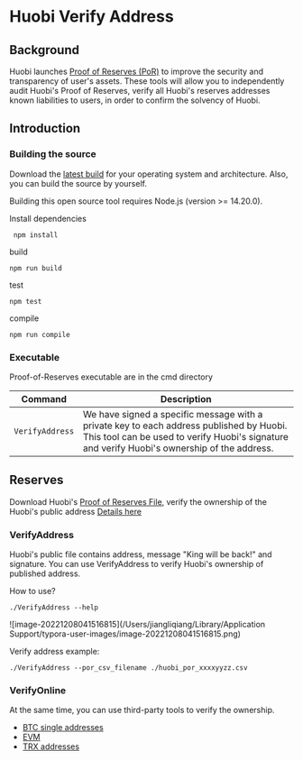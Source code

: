 # Huobi Verify Address

## Background

Huobi launches [Proof of Reserves (PoR)]() to improve the security and transparency of user's assets. These tools will allow
you to independently audit Huobi's Proof of Reserves, verify all Huobi's reserves addresses known liabilities to
users, in order to confirm the solvency of Huobi.

## Introduction

### Building the source

Download the [latest build](https://github.com/huobiapi/Tool-Node.js-VerifyAddress/releases) for your operating system and architecture. Also, you can build the source by yourself.

Building this open source tool requires Node.js (version >= 14.20.0).

Install dependencies
```shell
 npm install 
```

build
```shell
npm run build
```

test
```shell
npm test
```

compile
```shell
npm run compile
```

### Executable

Proof-of-Reserves executable are in the cmd directory

|    Command    | Description                                                                                                                                                                     |
| :-----------: |---------------------------------------------------------------------------------------------------------------------------------------------------------------------------------|
|   `VerifyAddress`    | We have signed a specific message with a private key to each address published by Huobi. This tool can be used to verify Huobi's signature and verify Huobi's ownership of the address. |

## Reserves

Download Huobi's [Proof of Reserves File](), verify the ownership of the Huobi's public address [Details here]()

### VerifyAddress

Huobi's public file contains address, message "King will be back!" and signature. You can use VerifyAddress to verify
Huobi's ownership of published address.

How to use?

```shell
./VerifyAddress --help
```
![image-20221208041516815](/Users/jiangliqiang/Library/Application Support/typora-user-images/image-20221208041516815.png)

Verify address example:
```shell
./VerifyAddress --por_csv_filename ./huobi_por_xxxxyyzz.csv
```

### VerifyOnline

At the same time, you can use third-party tools to verify the ownership.
- [BTC single addresses](https://www.bitcoin.com/tools/verify-message/)
- [EVM](https://etherscan.io/verifiedsignatures)
- [TRX addresses](https://tronscan.org/#/tools/verify-sign)
